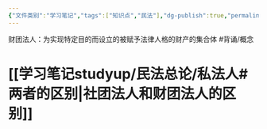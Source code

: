```yaml
---
{"文件类别":"学习笔记","tags":["知识点","民法"],"dg-publish":true,"permalink":"/学习笔记studyup/民法总论/财团法人/","dgPassFrontmatter":true,"created":"2024-07-13T20:12:57.748+08:00","updated":"2024-10-27T13:50:03.046+08:00"}
---
```


财团法人：为实现特定目的而设立的被赋予法律人格的财产的集合体 #背诵/概念 
# [[学习笔记studyup/民法总论/私法人#两者的区别\|社团法人和财团法人的区别]]